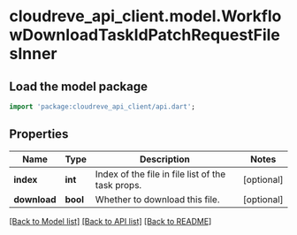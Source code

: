 # cloudreve_api_client.model.WorkflowDownloadTaskIdPatchRequestFilesInner

## Load the model package
```dart
import 'package:cloudreve_api_client/api.dart';
```

## Properties
Name | Type | Description | Notes
------------ | ------------- | ------------- | -------------
**index** | **int** | Index of the file in file list of the task props. | [optional] 
**download** | **bool** | Whether to download this file. | [optional] 

[[Back to Model list]](../README.md#documentation-for-models) [[Back to API list]](../README.md#documentation-for-api-endpoints) [[Back to README]](../README.md)


